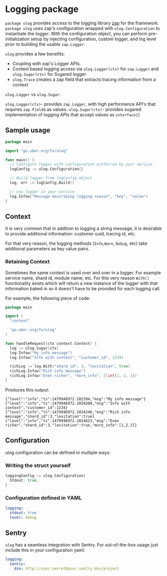 # Logging package

`package ulog` provides access to the logging library [zap](https://github.com/uber-go/zap)
for the framework. `package ulog` uses zap's configuration wrapped
with `ulog.Configuration` to instantiate the logger. With the
configuration object, you can perform pre-initialization setup by injecting
configuration, custom logger, and log level prior to building the usable `zap.Logger`.

`ulog` provides a few benefits:

- Coupling with zap's Logger APIs.
- Context based logging access via `ulog.Logger(ctx)` for `zap.Logger` and `ulog.Sugar(ctx)` for Sugared logger
- `ulog.Trace` creates a zap field that extracts tracing information from a context

`ulog.Logger` vs `ulog.Sugar`:

`ulog.Logger(ctx)`- provides `zap.Logger`, with high performance API's that requires `zap.Field`s as values.
`ulog.Sugar(ctx)`- provides sugared implementation of logging APIs that accept values as `interface{}`

## Sample usage

```go
package main

import "go.uber.org/fx/ulog"

func main() {
  // Configure logger with configuration preferred by your service
  logConfig := ulog.Configuration{}

  // Build logger from logConfig object
  log, err := logConfig.Build()

  // Use logger in your service
  log.Infow("Message describing logging reason", "key", "value")
}
```

## Context

It is very common that in addition to logging a string message, it is desirable
to provide additional information: customer uuid, tracing id, etc.

For that very reason, the logging methods (`Info`,`Warn`, `Debug`, etc) take
additional parameters as key value pairs.

### Retaining Context

Sometimes the same context is used over and over in a logger. For example
service name, shard id, module name, etc. For this very reason `With()`
functionality exists which will return a new instance of the logger with
that information baked in so it doesn't have to be provided
for each logging call.

For example, the following piece of code:

```go
package main

import (
  "context"

  "go.uber.org/fx/ulog"
)

func handleRequest(ctx context.Context) {
  log := ulog.Sugar(ctx)
  log.Infow("My info message")
  log.Infow("Info with context", "customer_id", 1234)

  richLog := log.With("shard_id", 3, "levitation", true)
  richLog.Infow("Rich info message")
  richLog.Infow("Even richer", "more_info", []int{1, 2, 3})
}
```

Produces this output:

```
{"level":"info","ts":1479946972.102394,"msg":"My info message"}
{"level":"info","ts":1479946972.1024208,"msg":"Info with context","customer_id":1234}
{"level":"info","ts":1479946972.1024246,"msg":"Rich info message","shard_id":3,"levitation":true}
{"level":"info","ts":1479946972.1024623,"msg":"Even richer","shard_id":3,"levitation":true,"more_info":[1,2,3]}
```

## Configuration

ulog configuration can be defined in multiple ways:

### Writing the struct yourself

```go
loggingConfig := ulog.Configuration{
  Stdout: true,
}
```

### Configuration defined in YAML

```yaml
logging:
  stdout: true
  level: debug
```

## Sentry

`ulog` has a seamless integration with Sentry. For out-of-the-box usage
just include this in your configuration yaml:

```yaml
logging:
  sentry:
    dsn: http://user:secret@your.sentry.dsn/project
```
